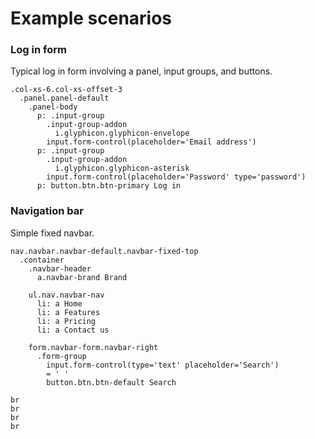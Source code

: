 # Example scenarios

### Log in form
Typical log in form involving a panel, input groups, and buttons.

```example.jade.-wide
.col-xs-6.col-xs-offset-3
  .panel.panel-default
    .panel-body
      p: .input-group
        .input-group-addon
          i.glyphicon.glyphicon-envelope
        input.form-control(placeholder='Email address')
      p: .input-group
        .input-group-addon
          i.glyphicon.glyphicon-asterisk
        input.form-control(placeholder='Password' type='password')
      p: button.btn.btn-primary Log in
```

### Navigation bar

Simple fixed navbar.

```example.jade.-wide
nav.navbar.navbar-default.navbar-fixed-top
  .container
    .navbar-header
      a.navbar-brand Brand

    ul.nav.navbar-nav
      li: a Home
      li: a Features
      li: a Pricing
      li: a Contact us

    form.navbar-form.navbar-right
      .form-group
        input.form-control(type='text' placeholder='Search')
        = ' '
        button.btn.btn-default Search

br
br
br
br
```
